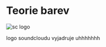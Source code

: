 # Teorie barev

![sc logo]([https://www.google.com/url?sa=i&url=https%3A%2F%2F1000logos.net%2Fsoundcloud-logo%2F&psig=AOvVaw3AFksjRLdJvKcqCk3P4Y-o&ust=1696659301233000&source=images&cd=vfe&opi=89978449&ved=0CA8QjRxqFwoTCMjqo53j4IEDFQAAAAAdAAAAABAD](https://www.google.com/url?sa=i&url=https%3A%2F%2Fwww.iconarchive.com%2Fshow%2Fsimple-icons-by-danleech%2Fsoundcloud-icon.html&psig=AOvVaw3AFksjRLdJvKcqCk3P4Y-o&ust=1696659301233000&source=images&cd=vfe&opi=89978449&ved=0CA8QjRxqFwoTCMjqo53j4IEDFQAAAAAdAAAAABAQ)https://www.google.com/url?sa=i&url=https%3A%2F%2Fwww.iconarchive.com%2Fshow%2Fsimple-icons-by-danleech%2Fsoundcloud-icon.html&psig=AOvVaw3AFksjRLdJvKcqCk3P4Y-o&ust=1696659301233000&source=images&cd=vfe&opi=89978449&ved=0CA8QjRxqFwoTCMjqo53j4IEDFQAAAAAdAAAAABAQ)

logo soundcloudu vyjadruje uhhhhhhh

